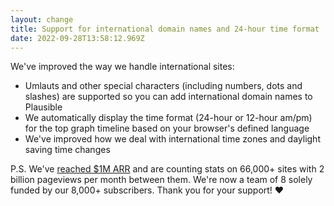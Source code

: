 ```yaml
---
layout: change
title: Support for international domain names and 24-hour time format
date: 2022-09-28T13:58:12.969Z
---
```

We've improved the way we handle international sites:

* Umlauts and other special characters (including numbers, dots and slashes) are supported so you can add international domain names to Plausible
* We automatically display the time format (24-hour or 12-hour am/pm) for the top graph timeline based on your browser's defined language
* We've improved how we deal with international time zones and daylight saving time changes

P.S. We've [reached $1M ARR](https://plausible.io/blog/open-source-saas) and are counting stats on 66,000+ sites with 2 billion pageviews per month between them. We're now a team of 8 solely funded by our 8,000+ subscribers. Thank you for your support! ❤️
